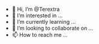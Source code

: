 - 👋 Hi, I’m @Terextra
- 👀 I’m interested in ...
- 🌱 I’m currently learning ...
- 💞️ I’m looking to collaborate on ...
- 📫 How to reach me ...

<!---
Terextra/Terextra is a ✨ special ✨ repository because its `README.md` (this file) appears on your GitHub profile.
You can click the Preview link to take a look at your changes.
--->
